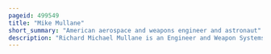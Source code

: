 ```yaml
---
pageid: 499549
title: "Mike Mullane"
short_summary: "American aerospace and weapons engineer and astronaut"
description: "Richard Michael Mullane is an Engineer and Weapon Systems Officer, a retired Usaf Officer, and a former Nasa Astronaut. During his Career he flew as a Mission Specialist on the sts-41-d sts-27 and sts-36."
---
```

